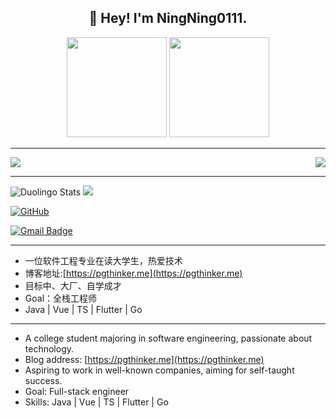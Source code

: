 <h2 align="center">👋 Hey! I'm NingNing0111.</h1>

<p align="center"> <img src="https://octodex.github.com/images/daftpunktocat-thomas.gif" height="160px" width="160px"> <img src="https://octodex.github.com/images/daftpunktocat-guy.gif" height="160px" width="160px"> </p>

---

  <a href="https://github.com/anuraghazra/github-readme-stats">
  <img align="center" src="https://github-readme-stats.vercel.app/api?username=ningning0111&show_icons=true&theme=radical" />
  <img align="right" src="https://github-readme-stats.vercel.app/api/top-langs/?username=ningning0111&layout=compact&langs_count=8" />
</a>

---

<img  src="https://duolingo-stats-card.vercel.app/api?id=1267129697" alt="Duolingo Stats"/>

<img src="https://leetcard.jacoblin.cool/ningning7?theme=dark&font=Frank%20Ruhl%20Libre&ext=activity&site=cn"/>

[![GitHub](https://img.shields.io/badge/GitHub-ningning0111-lightgrey?style=flat-square&logo=github)](https://www.github.com/ningning0111/)

[![Gmail Badge](https://img.shields.io/badge/-zdncode@gmail.com-c14438?style=flat-square&logo=Gmail&logoColor=white&link=mailto:zdncode@gmail.com)](mailto:zdncode@gmail.com)

---

- 一位软件工程专业在读大学生，热爱技术
- 博客地址:[https://pgthinker.me](https://pgthinker.me)
- 目标中、大厂、自学成才
- Goal：全栈工程师
- Java | Vue | TS | Flutter | Go

---

- A college student majoring in software engineering, passionate about technology.
- Blog address: [https://pgthinker.me](https://pgthinker.me)
- Aspiring to work in well-known companies, aiming for self-taught success.
- Goal: Full-stack engineer
- Skills: Java | Vue | TS | Flutter | Go
